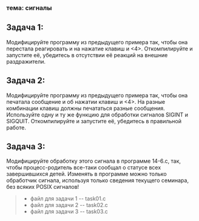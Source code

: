### тема: сигналы


## Задача 1:
Модифицируйте программу из предыдущего примера так, чтобы она перестала реагировать и на нажатие клавиш <ctrl> и <4>.
Откомпилируйте и запустите её, убедитесь в отсутствии её реакций на внешние раздражители.

## Задача 2:
Модифицируйте программу из предыдущего примера так, чтобы она печатала сообщение и об нажатии клавиш <ctrl> и <4>.
На разные комбинации клавиш должны печататься разные сообщения. Используйте одну и ту же функцию для обработки сигналов SIGINT и SIGQUIT.
Откомпилируйте и запустите её, убедитесь в правильной работе.

## Задача 3:
Модифицируйте обработку этого сигнала в программе 14-6.c, так, чтобы процесс-родитель все-таки сообщал о статусе всех завершившихся детей.
Изменять в программе можно только обработчик сигнала, используя только сведения текущего семинара, без всяких POSIX сигналов!

 > * файл для задачи 1 -- task01.c
 > * файл для задачи 2 -- task02.c
 > * файл для задачи 3 -- task03.c
